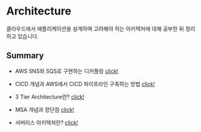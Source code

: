 # Architecture

클라우드에서 애플리케이션을 설계하며 고려해야 하는 아키텍처에 대해 공부한 뒤 정리하고 있습니다.

## Summary

- AWS SNS와 SQS로 구현하는 디커플링 [click!](https://github.com/Ohjiwoo-lab/TIL/blob/main/Architecture/Decoupling.md)

- CICD 개념과 AWS에서 CICD 파이프라인 구축하는 방법 [click!](https://github.com/Ohjiwoo-lab/TIL/blob/main/Architecture/CICD.md)

- 3 Tier Architecture란? [click!](https://github.com/Ohjiwoo-lab/TIL/blob/main/Architecture/3_Tier_Architecture.md)

- MSA 개념과 장단점 [click!](https://github.com/Ohjiwoo-lab/TIL/blob/main/Architecture/Microservice_Architecture.md)

- 서버리스 아키텍처란? [click!](https://github.com/Ohjiwoo-lab/TIL/blob/main/Architecture/Serverless_Architecture.md)